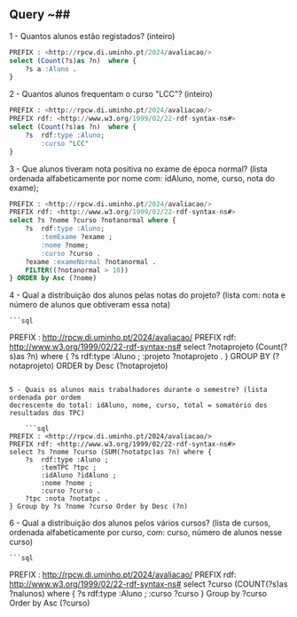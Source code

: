 ## Query ~##

1 - Quantos alunos estão registados? (inteiro)

```sql
PREFIX : <http://rpcw.di.uminho.pt/2024/avaliacao/>
select (Count(?s)as ?n)  where {
    ?s a :Aluno .
} 
```

2 - Quantos alunos frequentam o curso "LCC"? (inteiro)

```sql
PREFIX : <http://rpcw.di.uminho.pt/2024/avaliacao/>
PREFIX rdf: <http://www.w3.org/1999/02/22-rdf-syntax-ns#>
select (Count(?s)as ?n)  where {
    ?s  rdf:type :Aluno;
    	:curso "LCC"
} 
```

3 - Que alunos tiveram nota positiva no exame de época normal? (lista ordenada alfabeticamente
por nome com: idAluno, nome, curso, nota do exame);

```sql
PREFIX : <http://rpcw.di.uminho.pt/2024/avaliacao/>
PREFIX rdf: <http://www.w3.org/1999/02/22-rdf-syntax-ns#>
select ?s ?nome ?curso ?notanormal where {
    ?s  rdf:type :Aluno;
    	:temExame ?exame ;
    	:nome ?nome;
    	:curso ?curso .
    ?exame :exameNormal ?notanormal .
    FILTER((?notanormal > 10)) 
} ORDER by Asc (?nome)
```

4 - Qual a distribuição dos alunos pelas notas do projeto? (lista com: nota e número de alunos que
obtiveram essa nota)

    ```sql
PREFIX : <http://rpcw.di.uminho.pt/2024/avaliacao/>
PREFIX rdf: <http://www.w3.org/1999/02/22-rdf-syntax-ns#>
select ?notaprojeto (Count(?s)as ?n) where {
    ?s  rdf:type :Aluno ;
    	:projeto ?notaprojeto .
} GROUP BY (?notaprojeto)  ORDER by Desc (?notaprojeto)
```

5 - Quais os alunos mais trabalhadores durante o semestre? (lista ordenada por ordem
decrescente do total: idAluno, nome, curso, total = somatório dos resultados dos TPC)

    ```sql
PREFIX : <http://rpcw.di.uminho.pt/2024/avaliacao/>
PREFIX rdf: <http://www.w3.org/1999/02/22-rdf-syntax-ns#>
select ?s ?nome ?curso (SUM(?notatpc)as ?n) where {
    ?s  rdf:type :Aluno ;
    	:temTPC ?tpc ;
    	:idAluno ?idAluno ;
    	:nome ?nome ;
    	:curso ?curso .
    ?tpc :nota ?notatpc .
} Group by ?s ?nome ?curso Order by Desc (?n)
```

6 - Qual a distribuição dos alunos pelos vários cursos? (lista de cursos, ordenada alfabeticamente
por curso, com: curso, número de alunos nesse curso)

    ```sql
PREFIX : <http://rpcw.di.uminho.pt/2024/avaliacao/>
PREFIX rdf: <http://www.w3.org/1999/02/22-rdf-syntax-ns#>
select ?curso (COUNT(?s)as ?nalunos) where {
    ?s  rdf:type :Aluno ;
    	:curso ?curso
} Group by ?curso Order by Asc (?curso)
```